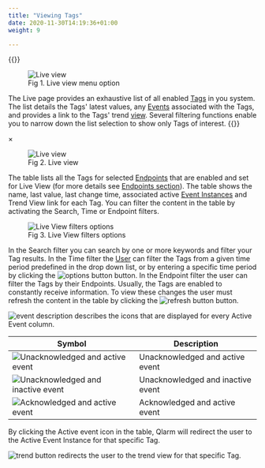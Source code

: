 ```yaml
---
title: "Viewing Tags"
date: 2020-11-30T14:19:36+01:00
weight: 9

---
```



{{<lead>}}



<figure class="image_container">
    <img class="center_image figure_resize1" onClick="reply_click(this)"  id="live_view" src="/live_menu.png" alt="Live view">
    <figcaption >Fig 1. Live view menu option</figcaption>
</figure>

The Live page provides an exhaustive list of all enabled [Tags](/glossary#tag) in you system. The list details the Tags' latest values, any [Events](/glossary#event) associated with the Tags, and provides a link to the Tags' trend [view](/glossary#view). 
Several filtering functions enable you to narrow down the list selection to show only Tags of interest. 
{{</lead>}}

<!-- The Modal -->
<div id="myModal" class="modal">
  <span class="close">&times;</span>
  <img class="modal-content" id="img01">
  <div id="caption"></div>
</div>

<figure class="image_container">
    <img class="center_image myImg" onClick="reply_click(this)"  id="live_view" src="/live_view.png" alt="Live view">
    <figcaption >Fig 2. Live view</figcaption>
</figure>

The table lists all the Tags for selected [Endpoints](/glossary#endpoint) that are enabled and set for Live View (for more details see [Endpoints section](/configuration/endpoints)). The table shows the name, last value, last change time, associated active [Event Instances](/glossary#event-instance) and Trend View link for each Tag. You can filter the content in the table by activating the Search, Time or Endpoint filters.

<figure class="image_container">
    <img class="center_image myImg" onClick="reply_click(this)"  id="live_filter_options" src="/live_filter_options.png" alt="Live View filters options">
    <figcaption >Fig 3. Live View filters options</figcaption>
</figure>

In the Search filter you can search by one or more keywords and filter your Tag results. In the Time filter the [User](/glossary#user) can filter the Tags from a given time period predefined in the drop down list, or by entering a specific time period by clicking the  <img src="/options_button.png" alt="options button" class = "logo_resize"> button. In the Endpoint filter the user can filter the Tags by their Endpoints. Usually, the Tags are enabled to constantly receive information. To view these changes the user must refresh the content in the table by clicking the <img src="/refresh_button.png" alt="refresh button" class = "logo_resize"> button.

<img src="/event_description.png" alt="event description" class = "logo_resize"> describes the icons that are displayed for every Active Event column.

| Symbol                                                                                 | Description                       |
| -------------------------------------------------------------------------------------- | --------------------------------- |
| <img src="/ua-a-e.png" alt="Unacknowledged and active event">    | Unacknowledged and active event   |
| <img src="/ua-ia-e.png" alt="Unacknowledged and inactive event"> | Unacknowledged and inactive event |
| <img src="/a-a-e.png" alt="Acknowledged and active event">       | Acknowledged and active event     |

By clicking the Active event icon in the table, Qlarm will redirect the user to the Active Event Instance for that specific Tag.

<img src="/trend_button.png" alt="trend button" class = "logo_resize"> redirects the user to the trend view for that specific Tag.

<script>
// Get the modal
var modal = document.getElementById("myModal");

var modalImg = document.getElementById("img01");
var captionText = document.getElementById("caption");
function reply_click(img)
{
    modal.style.display = "block";
    modalImg.src = img.src;
    captionText.innerHTML = img.alt;
}

modal.onclick = function() { 
  modal.style.display = "none";
}

document.addEventListener('keyup', function(e) {
    if (e.keyCode == 27) {
        modal.style.display = "none";
    }
});
</script>